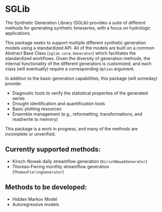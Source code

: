 # SGLib
The Synthetic Generation Library (SGLib) provides a suite of different methods for generating synthetic timeseries, with a focus on hydrologic applications.

This package seeks to support multiple different synthetic generation models using a standardized API. All of the models are built on a common Abstract Base Class (`sglib.core.Generator`) which facilitates the standardized workflows.  Given the diversity of generation methods, the internal functionality of the different generators is customized, and each class (will eventually) require a corresponding `Option` argument. 

In addition to the basic generation capabilities, this package (will someday) provide:
- Diagnostic tools to verify the statistical properites of the generated series
- Drought identification and quantification tools
- Basic plotting resources
- Ensemble management (e.g., reformatting, transformations, and read/write to memory)

This package is a work in progress, and many of the methods are incomplete or unverified. 

## Currently supported methods:
- Kirsch-Nowak daily streamflow generation (`KirschNowakGenerator`)
- Thomas-Fiering monthly streamflow generation (`ThomasFieringGenerator`)

## Methods to be developed:
- Hidden Markov Model
- Autoregressive models
